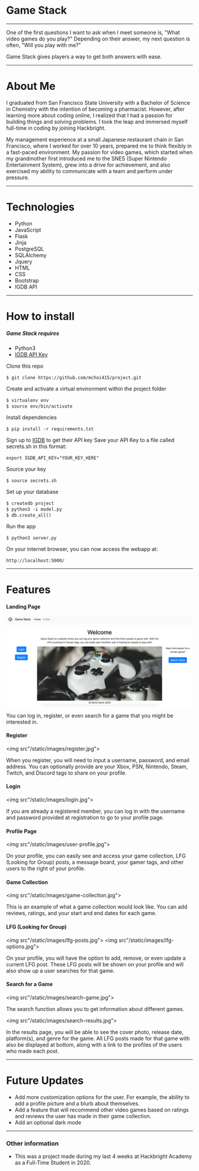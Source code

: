 # Game Stack
____
One of the first questions I want to ask when I meet someone is, "What video games do you play?" Depending on their answer, my next question is often, "Will you play with me?" 

Game Stack gives players a way to get both answers with ease.
 _____
 # About Me
 I graduated from San Francisco State University with a Bachelor of Science in Chemistry with the intention of becoming a pharmacist. However, after learning more about coding online, I realized that I had a passion for building things and solving  problems. I took the leap and immersed myself full-time in coding by joining Hackbright.
 
 My management experience at a small Japanese restaurant chain in San Francisco, where I worked for over 10 years, prepared me to think flexibly in a fast-paced environment. My passion for video games, which started when my grandmother first introduced me to the SNES (Super Nintendo Entertainment System), grew into a drive for achievement, and also exercised my ability to communicate with a team and perform under pressure.
 ____
 # Technologies
 
  - Python
  - JavaScript
  - Flask
  - Jinja
  - PostgreSQL
  - SQLAlchemy
  - Jquery
  - HTML
  - CSS
  - Bootstrap
  - IGDB API
 
_____

# How to install

##### Game Stack requires
 * Python3
 * [IGDB API Key](https://www.igdb.com/api)
 
Clone this repo
```
$ git clone https://github.com/mchoi415/project.git
```

Create and activate a virtual environment within the project folder
```
$ virtualenv env
$ source env/bin/activate
```

Install dependencies
```
$ pip install -r requirements.txt
```
Sign up to [IGDB](https://www.igdb.com/api) to get their API key
Save your API Key to a file called secrets.sh in this format:
```
export IGDB_API_KEY="YOUR_KEY_HERE"
```
Source your key
```
$ source secrets.sh
```
Set up your database
```
$ createdb project
$ python3 -i model.py
$ db.create_all()
```
Run the app
```
$ python3 server.py
```

On your internet browser, you can now access the webapp at:
```
http://localhost:5000/
```
_________
# Features
#### Landing Page
<img src="/static/images/landing-page.jpg">

You can log in, register, or even search for a game that you might be interested in.

#### Register
<img src"/static/images/register.jpg">

When you register, you will need to input a username, password, and email address. You can optionally provide are your Xbox, PSN, Nintendo, Steam, Twitch, and Discord tags to share on your profile. 

#### Login

<img src"/static/images/login.jpg">

If you are already a registered member, you can log in with the username and password provided at registration to go to your profile page.

#### Profile Page

<img src"/static/images/user-profile.jpg">

On your profile, you can easily see and access your game collection, LFG (Looking for Group) posts, a message board, your gamer tags, and other users to the right of your profile.

#### Game Collection

<img src"/static/images/game-collection.jpg">

This is an example of what a game collection would look like. You can add reviews, ratings, and your start and end dates for each game.

#### LFG (Looking for Group)

<img src"/static/images/lfg-posts.jpg">
<img src"/static/images/lfg-options.jpg">

On your profile, you will have the option to add, remove, or even update a current LFG post. These LFG posts will be shown on your profile and will also show up a user searches for that game.

#### Search for a Game

<img src"/static/images/search-game.jpg">

The search function allows you to get information about different games.

<img src"/static/images/search-results.jpg">

In the results page, you will be able to see the cover photo, release date, platform(s), and genre for the game. All LFG posts made for that game with also be displayed at bottom, along with a link to the profiles of the users who made each post.
_____
# Future Updates

  - Add more customization options for the user. For example, the ability to add a profile picture and a blurb about themselves.
  - Add a feature that will recommend other video games based on ratings and reviews the user has made in their game collection.
  - Add an optional dark mode
 ______

### Other information

  - This was a project made during my last 4 weeks at Hackbright Academy as a Full-Time Student in 2020.
 
 
 
 


